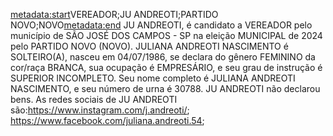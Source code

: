 <metadata:start>VEREADOR;JU ANDREOTI;PARTIDO NOVO;NOVO<metadata:end>
JU ANDREOTI, é candidato a VEREADOR pelo município de SÃO JOSÉ DOS CAMPOS - SP na eleição MUNICIPAL de 2024 pelo PARTIDO NOVO (NOVO). JULIANA ANDREOTI NASCIMENTO é SOLTEIRO(A), nasceu em 04/07/1986, se declara do gênero FEMININO da cor/raça BRANCA, sua ocupação é EMPRESÁRIO, e seu grau de instrução é SUPERIOR INCOMPLETO. Seu nome completo é JULIANA ANDREOTI NASCIMENTO, e seu número de urna é 30788.
JU ANDREOTI não declarou bens.
As redes sociais de JU ANDREOTI são:https://www.instagram.com/j.andreoti/; https://www.facebook.com/juliana.andreoti.54;